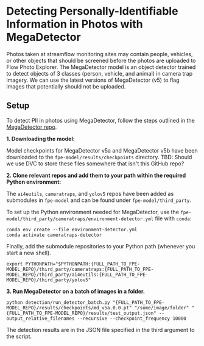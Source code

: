 # Detecting Personally-Identifiable Information in Photos with MegaDetector
Photos taken at streamflow monitoring sites may contain people, vehicles, or other objects that should be screened before the photos are uploaded to Flow Photo Explorer. The MegaDetector model is an object detector trained to detect objects of 3 classes (person, vehicle, and animal) in camera trap imagery. We can use the latest versions of MegaDetector (v5) to flag images that potentially should not be uploaded.

## Setup
To detect PII in photos using MegaDetector, follow the steps outlined in the [MegaDetector repo](https://github.com/microsoft/CameraTraps/blob/main/megadetector.md).

**1. Downloading the model:**

Model checkpoints for MegaDetector v5a and MegaDetector v5b have been downloaded to the `fpe-model/results/checkpoints` directory. TBD: Should we use DVC to store these files somewhere that isn't this GitHub repo?

**2. Clone relevant repos and add them to your path within the required Python environment:**

The `ai4eutils`, `cameratraps`, and `yolov5` repos have been added as submodules in `fpe-model` and can be found under `fpe-model/third_party`.

To set up the Python environment needed for MegaDetector, use the `fpe-model/third_party/cameratraps/environment-detector.yml` file with `conda`:

```
conda env create --file environment-detector.yml
conda activate cameratraps-detector
```

Finally, add the submodule repositories to your Python path (whenever you start a new shell).
```
export PYTHONPATH="$PYTHONPATH:{FULL_PATH_TO_FPE-MODEL_REPO}/third_party/cameratraps:{FULL_PATH_TO_FPE-MODEL_REPO}/third_party/ai4eutils:{FULL_PATH_TO_FPE-MODEL_REPO}/third_party/yolov5"
```

**3. Run MegaDetector on a batch of images in a folder.**
```
python detection/run_detector_batch.py "{FULL_PATH_TO_FPE-MODEL_REPO}/results/checkpoints/md_v5a.0.0.pt" "/some/image/folder" "{FULL_PATH_TO_FPE-MODEL_REPO}/results/test_output.json" --output_relative_filenames --recursive --checkpoint_frequency 10000
```

The detection results are in the JSON file specified in the third argument to the script.